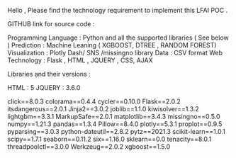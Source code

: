 Hello , Please find the technology requirement to implement this LFAI POC .

GITHUB link for source code : 

Programming Language : Python and all the supported libraries ( See below )
Prediction           : Machine Leaning ( XGBOOST, DTREE , RANDOM FOREST)
Visualization        : Plotly Dash/ SNS /missingno library 
Data                 : CSV format 
Web Technology       : Flask , HTML , JQUERY , CSS, AJAX

Libraries and their versions :

HTML : 5 
JQUERY : 3.6.0

click==8.0.3
colorama==0.4.4
cycler==0.10.0
Flask==2.0.2
itsdangerous==2.0.1
Jinja2==3.0.2
joblib==1.1.0
kiwisolver==1.3.2
lightgbm==3.3.1
MarkupSafe==2.0.1
matplotlib==3.4.3
missingno==0.5.0
numpy==1.21.3
pandas==1.3.4
Pillow==8.4.0
plotly==5.3.1
proplot==0.9.5
pyparsing==3.0.3
python-dateutil==2.8.2
pytz==2021.3
scikit-learn==1.0.1
scipy==1.7.1
seaborn==0.11.2
six==1.16.0
sklearn==0.0
tenacity==8.0.1
threadpoolctl==3.0.0
Werkzeug==2.0.2
xgboost==1.5.0
